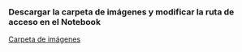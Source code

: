 ### Descargar la carpeta de imágenes y modificar la ruta de acceso en el Notebook
[Carpeta de imágenes](https://drive.google.com/drive/folders/16Aroj9_ZYPUAZatU8RJ5-KUc-iTSUJvn?usp=sharing)
